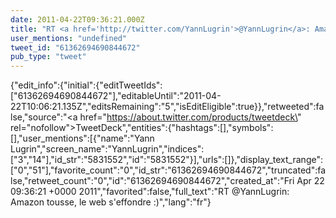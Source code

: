 ```yaml
---
date: 2011-04-22T09:36:21.000Z
title: "RT <a href='http://twitter.com/YannLugrin'>@YannLugrin</a>: Amazon tousse, le web s'effondre :)″"
user_mentions: "undefined"
tweet_id: "61362694690844672"
pub_type: "tweet"
---
```

{"edit_info":{"initial":{"editTweetIds":["61362694690844672"],"editableUntil":"2011-04-22T10:06:21.135Z","editsRemaining":"5","isEditEligible":true}},"retweeted":false,"source":"<a href=\"https://about.twitter.com/products/tweetdeck\" rel=\"nofollow\">TweetDeck</a>","entities":{"hashtags":[],"symbols":[],"user_mentions":[{"name":"Yann Lugrin","screen_name":"YannLugrin","indices":["3","14"],"id_str":"5831552","id":"5831552"}],"urls":[]},"display_text_range":["0","51"],"favorite_count":"0","id_str":"61362694690844672","truncated":false,"retweet_count":"0","id":"61362694690844672","created_at":"Fri Apr 22 09:36:21 +0000 2011","favorited":false,"full_text":"RT @YannLugrin: Amazon tousse, le web s'effondre :)","lang":"fr"}
